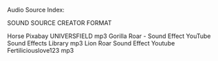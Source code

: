 Audio Source Index:


SOUND                        SOURCE           CREATOR           FORMAT       

Horse                        Pixabay        UNIVERSFIELD         mp3
Gorilla Roar - Sound Effect  YouTube    Sound Effects Library    mp3
Lion Roar Sound Effect       Youtube     Fertiliciouslove123     mp3

